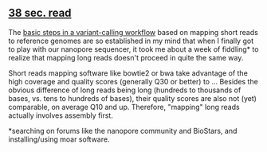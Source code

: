 ## [ 38 sec. read](http://www.niram.org/read/)
The [basic steps in a variant-calling workflow](https://datacarpentry.org/wrangling-genomics/02-quality-control/index.html) based on mapping short reads to reference genomes are so established in my mind that when I finally got to play with our nanopore sequencer, it took me about a week of fiddling* to realize that mapping long reads doesn't proceed in quite the same way.

Short reads mapping software like bowtie2 or bwa take advantage of the high coverage and quality scores (generally Q30 or better) to ... Besides the obvious difference of long reads being long (hundreds to thousands of bases, vs. tens to hundreds of bases), their quality scores are also not (yet) comparable, on average Q10 and up. Therefore, "mapping" long reads actually involves assembly first.



*searching on forums like the nanopore community and BioStars, and installing/using moar software.
